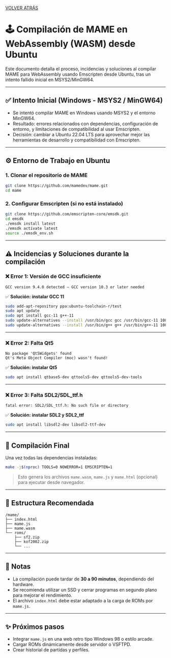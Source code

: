 [VOLVER ATRÁS](https://github.com/ImDeathWis/Proyecto-pagina-emulacion./blob/main/README.md)

# 🕹️ Compilación de MAME en WebAssembly (WASM) desde Ubuntu

Este documento detalla el proceso, incidencias y soluciones al compilar MAME para WebAssembly usando Emscripten desde Ubuntu, tras un intento fallido inicial en MSYS2/MinGW64.

---

## ✅ Intento Inicial (Windows - MSYS2 / MinGW64)

- Se intentó compilar MAME en Windows usando MSYS2 y el entorno MinGW64.
- Resultado: errores relacionados con dependencias, configuración de entorno, y limitaciones de compatibilidad al usar Emscripten.
- Decisión: cambiar a Ubuntu 22.04 LTS para aprovechar mejor las herramientas de desarrollo y compatibilidad con Emscripten.

---

## ⚙️ Entorno de Trabajo en Ubuntu

### 1. Clonar el repositorio de MAME

```bash
git clone https://github.com/mamedev/mame.git
cd mame
```

### 2. Configurar Emscripten (si no está instalado)

```bash
git clone https://github.com/emscripten-core/emsdk.git
cd emsdk
./emsdk install latest
./emsdk activate latest
source ./emsdk_env.sh
```

---

## ⚠️ Incidencias y Soluciones durante la compilación

### ❌ Error 1: Versión de GCC insuficiente

```text
GCC version 9.4.0 detected — GCC version 10.3 or later needed
```

✅ **Solución: instalar GCC 11**

```bash
sudo add-apt-repository ppa:ubuntu-toolchain-r/test
sudo apt update
sudo apt install gcc-11 g++-11
sudo update-alternatives --install /usr/bin/gcc gcc /usr/bin/gcc-11 100
sudo update-alternatives --install /usr/bin/g++ g++ /usr/bin/g++-11 100
```

---

### ❌ Error 2: Falta Qt5

```text
No package 'Qt5Widgets' found
Qt's Meta Object Compiler (moc) wasn't found!
```

✅ **Solución: instalar Qt5**

```bash
sudo apt install qtbase5-dev qttools5-dev qttools5-dev-tools
```

---

### ❌ Error 3: Falta SDL2/SDL_ttf.h

```text
fatal error: SDL2/SDL_ttf.h: No such file or directory
```

✅ **Solución: instalar SDL2 y SDL2_ttf**

```bash
sudo apt install libsdl2-dev libsdl2-ttf-dev
```

---

## 🚀 Compilación Final

Una vez todas las dependencias instaladas:

```bash
make -j$(nproc) TOOLS=0 NOWERROR=1 EMSCRIPTEN=1
```

> Esto genera los archivos `mame.wasm`, `mame.js` y `mame.html` (opcional) para ejecutar desde navegador.

---

## 📁 Estructura Recomendada

```
/mame/
├── index.html
├── mame.js
├── mame.wasm
└── roms/
    ├── sf2.zip
    ├── kof2002.zip
    └── ...
```

---

## 📝 Notas

- La compilación puede tardar de **30 a 90 minutos**, dependiendo del hardware.
- Se recomienda utilizar un SSD y cerrar programas en segundo plano para mejorar el rendimiento.
- El archivo `index.html` debe estar adaptado a la carga de ROMs por `mame.js`.

---

## ✨ Próximos pasos

- Integrar `mame.js` en una web retro tipo Windows 98 o estilo arcade.
- Cargar ROMs dinámicamente desde servidor o VSFTPD.
- Crear historial de partidas y perfiles.
